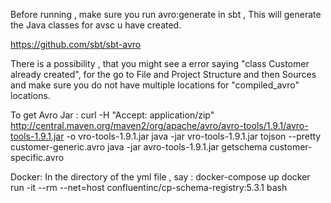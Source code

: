 Before running , make sure you run avro:generate in sbt , This will generate the Java classes for avsc u have created.

https://github.com/sbt/sbt-avro

There is a possibility , that you might see a error saying "class Customer already created", for the go to File and Project Structure and
then Sources and make sure you do not have multiple locations for "compiled_avro" locations.

To get Avro Jar :
curl -H "Accept: application/zip"  http://central.maven.org/maven2/org/apache/avro/avro-tools/1.9.1/avro-tools-1.9.1.jar -o vro-tools-1.9.1.jar
java -jar vro-tools-1.9.1.jar tojson --pretty customer-generic.avro
java -jar avro-tools-1.9.1.jar getschema customer-specific.avro


Docker:
In the directory of the yml file , say :
docker-compose up
docker run -it --rm --net=host confluentinc/cp-schema-registry:5.3.1 bash

